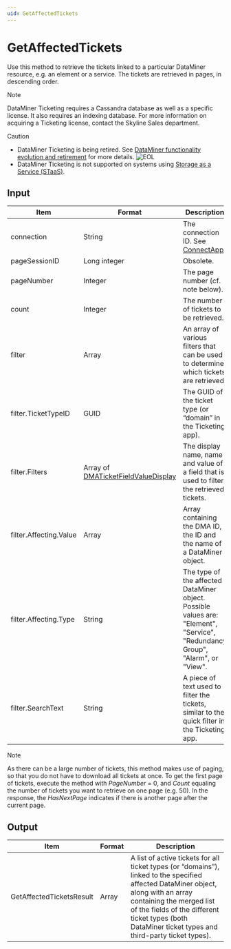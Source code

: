 ```yaml
---
uid: GetAffectedTickets
---
```


# GetAffectedTickets

Use this method to retrieve the tickets linked to a particular DataMiner resource, e.g. an element or a service. The tickets are retrieved in pages, in descending order.

> [!NOTE]
> DataMiner Ticketing requires a Cassandra database as well as a specific license. <!-- From DataMiner 10.0.13 onwards, --> It also requires an indexing database. For more information on acquiring a Ticketing license, contact the Skyline Sales department.

> [!CAUTION]
>
> - DataMiner Ticketing is being retired. See [DataMiner functionality evolution and retirement](xref:Software_support_life_cycles) for more details. ![EOL](~/user-guide/images/EOL_Duo.png)
> - DataMiner Ticketing is not supported on systems using [Storage as a Service (STaaS)](xref:STaaS).

## Input

| Item | Format | Description |
|--|--|--|
| connection | String | The connection ID. See [ConnectApp](xref:ConnectApp). |
| pageSessionID | Long integer | Obsolete. |
| pageNumber | Integer | The page number (cf. note below). |
| count | Integer | The number of tickets to be retrieved. |
| filter | Array | An array of various filters that can be used to determine which tickets are retrieved. |
| filter.TicketTypeID | GUID | The GUID of the ticket type (or “domain” in the Ticketing app). |
| filter.Filters | Array of [DMATicketFieldValueDisplay](xref:DMATicketFieldValueDisplay) | The display name, name and value of a field that is used to filter the retrieved tickets. |
| filter.Affecting.Value | Array | Array containing the DMA ID, the ID and the name of a DataMiner object. |
| filter.Affecting.Type | String | The type of the affected DataMiner object. Possible values are: "Element", "Service", "Redundancy Group", "Alarm", or "View". |
| filter.SearchText | String | A piece of text used to filter the tickets, similar to the quick filter in the Ticketing app. |

> [!NOTE]
> As there can be a large number of tickets, this method makes use of paging, so that you do not have to download all tickets at once. To get the first page of tickets, execute the method with *PageNumber* = 0, and *Count* equaling the number of tickets you want to retrieve on one page (e.g. 50). In the response, the *HasNextPage* indicates if there is another page after the current page.

## Output

| Item | Format | Description |
|--|--|--|
| GetAffectedTicketsResult | Array | A list of active tickets for all ticket types (or “domains”), linked to the specified affected DataMiner object, along with an array containing the merged list of the fields of the different ticket types (both DataMiner ticket types and third-party ticket types). |
